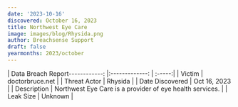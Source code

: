```yaml
---
date: '2023-10-16'
discovered: October 16, 2023
title: Northwest Eye Care
image: images/blog/Rhysida.png
author: Breachsense Support
draft: false
yearmonths: 2023/october
---
```


| Data Breach Report------------:     |:-------------:    | :-----:|
| Victim      | doctorbruce.net      | 
| Threat Actor      | Rhysida      | 
| Date Discovered      | Oct 16, 2023      | 
| Description      | Northwest Eye Care is a provider of eye health services.      | 
| Leak Size      | Unknown      | 

